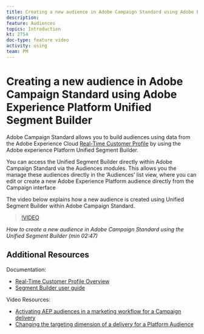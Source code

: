 ```yaml
---
title: Creating a new audience in Adobe Campaign Standard using Adobe Experience Platform Unified Segment Builder
description: 
feature: Audiences
topics: Introduction
kt: 2754 
doc-type: feature video
activity: using
team: PM
---
```


# Creating a new audience in Adobe Campaign Standard using Adobe Experience Platform Unified Segment Builder

Adobe Campaign Standard allows you to build audiences using data from the Adobe Experience Cloud [Real-Time Customer Profile](https://docs.adobe.com/content/help/en/platform-learn/tutorials/profiles/understanding-the-real-time-customer-profile.html) by using the Adobe experience Platform Unified Segment Builder.

You can access the Unified Segment Builder directly within Adobe Campaign Standard via the Audiences modules. This allows you the manage these audiences directly in the ‘Audiences’ list view, where you can edit or create a new Adobe Experience Platform audience directly from the Campaign interface

The video below explains how a new audience is created using Unified Segment Builder within Adobe Campaign Standard.

>[!VIDEO](https://video.tv.adobe.com/v/27638?quality=12)

*How to create a new audience in Adobe Campaign Standard using the Unified Segment Builder (min 02:47)*

## Additional Resources

Documentation:
* [Real-Time Customer Profile Overview](https://www.adobe.io/apis/experienceplatform/home/profile-identity-segmentation/profile-identity-segmentation-services.html#!api-specification/markdown/narrative/technical_overview/unified_profile_architectural_overview/unified_profile_architectural_overview.md)
* [Segment Builder user guide](https://www.adobe.io/apis/experienceplatform/home/profile-identity-segmentation/profile-identity-segmentation-services.html#!end-user/markdown/segmentation_overview/segment-builder-guide.md)

Video Resources:
* [Activating AEP audiences in a marketing workflow for a Campaign delivery](/help/acs/profiles-and-audiences/audience-destinations/activating-aep-audiences.md)
* [Changing the targeting dimension of a delivery for a Platform Audience](/help/acs/profiles-and-audiences/audience-destinations/changing-targeting-dimension.md)
